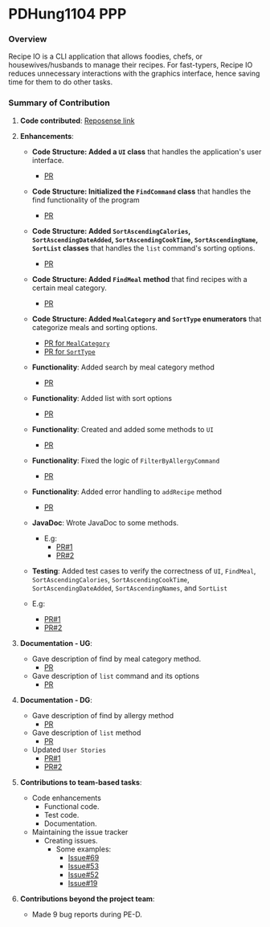 # PDHung1104 PPP
### Overview
Recipe IO is a CLI application that allows foodies, chefs, or housewives/husbands to manage their recipes. For fast-typers, Recipe IO reduces unnecessary interactions with the graphics interface, hence saving time for them to do other tasks.

### Summary of Contribution
1. **Code contributed**: [Reposense link](https://nus-cs2113-ay2324s2.github.io/tp-dashboard/?search=&sort=groupTitle&sortWithin=title&timeframe=commit&mergegroup=&groupSelect=groupByRepos&breakdown=true&checkedFileTypes=docs~functional-code~test-code~other&since=2024-02-23&tabOpen=true&tabType=authorship&tabAuthor=PDHung1104&tabRepo=AY2324S2-CS2113-W14-2%2Ftp%5Bmaster%5D&authorshipIsMergeGroup=false&authorshipFileTypes=docs&authorshipIsBinaryFileTypeChecked=false&authorshipIsIgnoredFilesChecked=false)

2. **Enhancements**:
   * **Code Structure: Added a `UI` class** that handles the application's user interface.
     * [PR](https://github.com/AY2324S2-CS2113-W14-2/tp/pull/17)

   * **Code Structure: Initialized the `FindCommand` class** that handles the find functionality of the program
     * [PR](https://github.com/AY2324S2-CS2113-W14-2/tp/pull/62)

   * **Code Structure: Added `SortAscendingCalories`, `SortAscendingDateAdded`, `SortAscendingCookTime`, `SortAscendingName`, `SortList` classes** that handles the `list` command's sorting options.
     * [PR](https://github.com/AY2324S2-CS2113-W14-2/tp/pull/171)

   * **Code Structure: Added `FindMeal` method** that find recipes with a certain meal category.
     * [PR](https://github.com/AY2324S2-CS2113-W14-2/tp/pull/103)
    
   * **Code Structure: Added `MealCategory` and `SortType` enumerators** that categorize meals and sorting options.
     * [PR for `MealCategory`](https://github.com/AY2324S2-CS2113-W14-2/tp/pull/103)
     * [PR for `SortType`](https://github.com/AY2324S2-CS2113-W14-2/tp/pull/171)
     
   * **Functionality**: Added search by meal category method
     * [PR](https://github.com/AY2324S2-CS2113-W14-2/tp/pull/103)
    
   * **Functionality**: Added list with sort options
     * [PR](https://github.com/AY2324S2-CS2113-W14-2/tp/pull/171)

   * **Functionality**: Created and added some methods to `UI`
     * [PR](https://github.com/AY2324S2-CS2113-W14-2/tp/pull/17)

   * **Functionality**: Fixed the logic of `FilterByAllergyCommand`
     * [PR](https://github.com/AY2324S2-CS2113-W14-2/tp/pull/70)

   * **Functionality**: Added error handling to `addRecipe` method
     * [PR](https://github.com/AY2324S2-CS2113-W14-2/tp/pull/37/)

   * **JavaDoc**: Wrote JavaDoc to some methods.
     * E.g:
       * [PR#1](https://github.com/AY2324S2-CS2113-W14-2/tp/pull/168/)
       * [PR#2](https://github.com/AY2324S2-CS2113-W14-2/tp/pull/103/)

   *  **Testing**: Added test cases to verify the correctness of `UI`, `FindMeal`, `SortAscendingCalories`, `SortAscendingCookTime`, `SortAscendingDateAdded`, `SortAscendingNames`, and `SortList`
    * E.g:
       * [PR#1](https://github.com/AY2324S2-CS2113-W14-2/tp/pull/103)
       * [PR#2](https://github.com/AY2324S2-CS2113-W14-2/tp/pull/18)

3. **Documentation - UG**:
   * Gave description of find by meal category method.
     * [PR](https://github.com/AY2324S2-CS2113-W14-2/tp/pull/106)
   * Gave description of `list` command and its options
     * [PR](https://github.com/AY2324S2-CS2113-W14-2/tp/pull/171) 
   
   
4. **Documentation - DG**:
    * Gave description of find by allergy method
       * [PR](https://github.com/AY2324S2-CS2113-W14-2/tp/pull/71/)
    * Gave description of `list` method
       * [PR](https://github.com/AY2324S2-CS2113-W14-2/tp/pull/171)
    * Updated `User Stories`
       * [PR#1](https://github.com/AY2324S2-CS2113-W14-2/tp/pull/71)
       * [PR#2](https://github.com/AY2324S2-CS2113-W14-2/tp/pull/171)

5. **Contributions to team-based tasks**:
   * Code enhancements
     * Functional code.
     * Test code.
     * Documentation.
   * Maintaining the issue tracker
     * Creating issues. 
       * Some examples:
         * [Issue#69](https://github.com/AY2324S2-CS2113-W14-2/tp/issues/69)
         * [Issue#53](https://github.com/AY2324S2-CS2113-W14-2/tp/issues/53)
         * [Issue#52](https://github.com/AY2324S2-CS2113-W14-2/tp/issues/52)
         * [Issue#19](https://github.com/AY2324S2-CS2113-W14-2/tp/issues/19)

6. **Contributions beyond the project team**:
   * Made 9 bug reports during PE-D.
